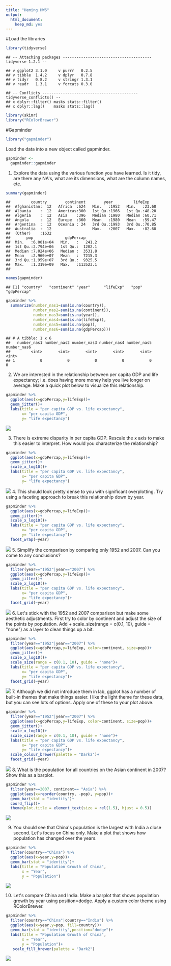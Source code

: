 ```yaml
---
title: "Heming HW6"
output: 
  html_document: 
    keep_md: yes
---
```




#Load the libraries

```r
library(tidyverse)
```

```
## -- Attaching packages --------------------------------------- tidyverse 1.2.1 --
```

```
## v ggplot2 3.1.0     v purrr   0.2.5
## v tibble  1.4.2     v dplyr   0.7.8
## v tidyr   0.8.2     v stringr 1.3.1
## v readr   1.3.1     v forcats 0.3.0
```

```
## -- Conflicts ------------------------------------------ tidyverse_conflicts() --
## x dplyr::filter() masks stats::filter()
## x dplyr::lag()    masks stats::lag()
```

```r
library(skimr)
library("RColorBrewer")
```
#Gapminder

```r
library("gapminder")
```
Load the data into a new object called gapminder.

```r
gapminder <- 
  gapminder::gapminder
```
1. Explore the data using the various function you have learned. Is it tidy, are there any NA's, what are its dimensions, what are the column names, etc.


```r
summary(gapminder)
```

```
##         country        continent        year         lifeExp     
##  Afghanistan:  12   Africa  :624   Min.   :1952   Min.   :23.60  
##  Albania    :  12   Americas:300   1st Qu.:1966   1st Qu.:48.20  
##  Algeria    :  12   Asia    :396   Median :1980   Median :60.71  
##  Angola     :  12   Europe  :360   Mean   :1980   Mean   :59.47  
##  Argentina  :  12   Oceania : 24   3rd Qu.:1993   3rd Qu.:70.85  
##  Australia  :  12                  Max.   :2007   Max.   :82.60  
##  (Other)    :1632                                                
##       pop              gdpPercap       
##  Min.   :6.001e+04   Min.   :   241.2  
##  1st Qu.:2.794e+06   1st Qu.:  1202.1  
##  Median :7.024e+06   Median :  3531.8  
##  Mean   :2.960e+07   Mean   :  7215.3  
##  3rd Qu.:1.959e+07   3rd Qu.:  9325.5  
##  Max.   :1.319e+09   Max.   :113523.1  
## 
```

```r
names(gapminder)
```

```
## [1] "country"   "continent" "year"      "lifeExp"   "pop"       "gdpPercap"
```


```r
gapminder %>% 
  summarize(number_nas1=sum(is.na(country)),
            number_nas2=sum(is.na(continent)),
            number_nas3=sum(is.na(year)),
            number_nas4=sum(is.na(lifeExp)),
            number_nas5=sum(is.na(pop)),
            number_nas6=sum(is.na(gdpPercap)))
```

```
## # A tibble: 1 x 6
##   number_nas1 number_nas2 number_nas3 number_nas4 number_nas5 number_nas6
##         <int>       <int>       <int>       <int>       <int>       <int>
## 1           0           0           0           0           0           0
```
2. We are interested in the relationship between per capita GDP and life expectancy; i.e. does having more money help you live longer on average. Make a quick plot below to visualize this relationship.

```r
gapminder %>% 
  ggplot(aes(x=gdpPercap,y=lifeExp))+
  geom_jitter()+
  labs(title = "per capita GDP vs. life expectancy",
       x= "per capita GDP",
       y= "life expectancy")
```

![](Heming_HW6_files/figure-html/unnamed-chunk-7-1.png)<!-- -->

3. There is extreme disparity in per capita GDP. Rescale the x axis to make this easier to interpret. How would you characterize the relationship?

```r
gapminder %>% 
  ggplot(aes(x=gdpPercap,y=lifeExp))+
  geom_jitter()+
  scale_x_log10()+
  labs(title = "per capita GDP vs. life expectancy",
       x= "per capita GDP",
       y= "life expectancy")
```

![](Heming_HW6_files/figure-html/unnamed-chunk-8-1.png)<!-- -->
4. This should look pretty dense to you with significant overplotting. Try using a faceting approach to break this relationship down by year.

```r
gapminder %>% 
  ggplot(aes(x=gdpPercap,y=lifeExp))+
  geom_jitter()+
  scale_x_log10()+
  labs(title = "per capita GDP vs. life expectancy",
       x= "per capita GDP",
       y= "life expectancy")+
  facet_wrap(~year)
```

![](Heming_HW6_files/figure-html/unnamed-chunk-9-1.png)<!-- -->
5. Simplify the comparison by comparing only 1952 and 2007. Can you come to any conclusions?

```r
gapminder %>% 
  filter(year=="1952"|year=="2007") %>%  
  ggplot(aes(x=gdpPercap,y=lifeExp))+
  geom_jitter()+
  scale_x_log10()+
  labs(title = "per capita GDP vs. life expectancy",
       x= "per capita GDP",
       y= "life expectancy")+
  facet_grid(~year)
```

![](Heming_HW6_files/figure-html/unnamed-chunk-10-1.png)<!-- -->
6. Let's stick with the 1952 and 2007 comparison but make some aesthetic adjustments. First try to color by continent and adjust the size of the points by population. Add + scale_size(range = c(0.1, 10), guide = "none") as a layer to clean things up a bit.

```r
gapminder %>% 
  filter(year=="1952"|year=="2007") %>%  
  ggplot(aes(x=gdpPercap,y=lifeExp, color=continent, size=pop))+
  geom_jitter()+
  scale_x_log10()+
  scale_size(range = c(0.1, 10), guide = "none")+
  labs(title = "per capita GDP vs. life expectancy",
       x= "per capita GDP",
       y= "life expectancy")+
  facet_grid(~year)
```

![](Heming_HW6_files/figure-html/unnamed-chunk-11-1.png)<!-- -->
7. Although we did not introduce them in lab, ggplot has a number of built-in themes that make things easier. I like the light theme for these data, but you can see lots of options. Apply one of these to your plot above.

```r
gapminder %>% 
  filter(year=="1952"|year=="2007") %>%  
  ggplot(aes(x=gdpPercap,y=lifeExp, color=continent, size=pop))+
  geom_jitter()+
  scale_x_log10()+
  scale_size(range = c(0.1, 10), guide = "none")+
  labs(title = "per capita GDP vs. life expectancy",
       x= "per capita GDP",
       y= "life expectancy")+
  scale_colour_brewer(palette = "Dark2")+
  facet_grid(~year)
```

![](Heming_HW6_files/figure-html/unnamed-chunk-12-1.png)<!-- -->
8. What is the population for all countries on the Asian continent in 2007? Show this as a barplot.

```r
gapminder %>% 
  filter(year==2007, continent== "Asia") %>% 
  ggplot(aes(x=reorder(country, -pop), y=pop))+
  geom_bar(stat = "identity")+
  coord_flip()+
  theme(plot.title = element_text(size = rel(1.5), hjust = 0.5))
```

![](Heming_HW6_files/figure-html/unnamed-chunk-13-1.png)<!-- -->

9. You should see that China's population is the largest with India a close second. Let's focus on China only. Make a plot that shows how population has changed over the years.

```r
gapminder %>% 
  filter(country=="China") %>% 
  ggplot(aes(x=year,y=pop))+
  geom_bar(stat = "identity")+
  labs(title = "Population Growth of China",
       x = "Year",
       y = "Population")
```

![](Heming_HW6_files/figure-html/unnamed-chunk-14-1.png)<!-- -->

10. Let's compare China and India. Make a barplot that shows population growth by year using position=dodge. Apply a custom color theme using RColorBrewer.

```r
gapminder %>% 
  filter(country=="China"|country=="India") %>% 
  ggplot(aes(x=year,y=pop, fill=country))+
  geom_bar(stat = "identity",position="dodge")+
  labs(title = "Population Growth of China",
       x = "Year",
       y = "Population")+
   scale_fill_brewer(palette = "Dark2")
```

![](Heming_HW6_files/figure-html/unnamed-chunk-15-1.png)<!-- -->

